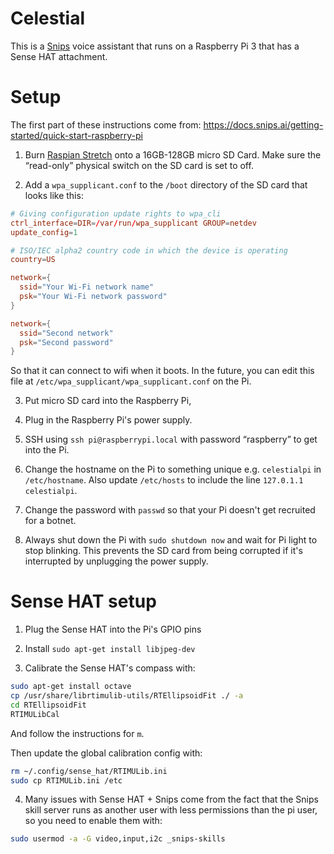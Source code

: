 # Celestial

This is a [Snips](snips.ai) voice assistant that runs on a Raspberry Pi 3 that has a Sense HAT attachment.

# Setup

The first part of these instructions come from: https://docs.snips.ai/getting-started/quick-start-raspberry-pi

1) Burn [Raspian Stretch](https://www.raspberrypi.org/documentation/installation/installing-images/) onto a 16GB-128GB micro SD Card. Make sure the “read-only” physical switch on the SD card is set to off.

2) Add a `wpa_supplicant.conf` to the `/boot` directory of the SD card that looks like this:

```conf
# Giving configuration update rights to wpa_cli
ctrl_interface=DIR=/var/run/wpa_supplicant GROUP=netdev
update_config=1

# ISO/IEC alpha2 country code in which the device is operating
country=US

network={
  ssid="Your Wi-Fi network name"
  psk="Your Wi-Fi network password"
}

network={
  ssid="Second network"
  psk="Second password"
}
```

So that it can connect to wifi when it boots. In the future, you can edit this file at `/etc/wpa_supplicant/wpa_supplicant.conf` on the Pi.

3) Put micro SD card into the Raspberry Pi,

4) Plug in the Raspberry Pi's power supply.

5) SSH using `ssh pi@raspberrypi.local` with password “raspberry” to get into the Pi.

6) Change the hostname on the Pi to something unique e.g. `celestialpi` in `/etc/hostname`. Also update `/etc/hosts` to include the line `127.0.1.1 celestialpi`.

7) Change the password with `passwd` so that your Pi doesn't get recruited for a botnet.

8) Always shut down the Pi with `sudo shutdown now` and wait for Pi light to stop blinking. This prevents the SD card from being corrupted if it's interrupted by unplugging the power supply.

# Sense HAT setup

1) Plug the Sense HAT into the Pi's GPIO pins

2) Install `sudo apt-get install libjpeg-dev`

3) Calibrate the Sense HAT's compass with:

```bash
sudo apt-get install octave
cp /usr/share/librtimulib-utils/RTEllipsoidFit ./ -a
cd RTEllipsoidFit
RTIMULibCal
```

And follow the instructions for `m`.

Then update the global calibration config with:

```bash
rm ~/.config/sense_hat/RTIMULib.ini
sudo cp RTIMULib.ini /etc
```

4) Many issues with Sense HAT + Snips come from the fact that the Snips skill server runs as another user with less permissions than the pi user, so you need to enable them with:

```bash
sudo usermod -a -G video,input,i2c _snips-skills
```
